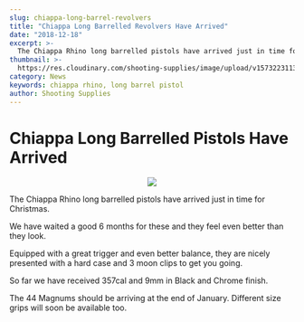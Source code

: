 ```yaml
---
slug: chiappa-long-barrel-revolvers
title: "Chiappa Long Barrelled Revolvers Have Arrived"
date: "2018-12-18"
excerpt: >-
  The Chiappa Rhino long barrelled pistols have arrived just in time for Christmas.
thumbnail: >-
  https://res.cloudinary.com/shooting-supplies/image/upload/v1573223113/Blog/Chiappa-Rhino-Pistol.jpg
category: News
keywords: chiappa rhino, long barrel pistol
author: Shooting Supplies
---
```


# **Chiappa Long Barrelled Pistols Have Arrived**

<p align="center">
<img src="https://res.cloudinary.com/shooting-supplies/image/upload/v1573223113/Blog/Chiappa-Rhino-Pistol.jpg" />
</p>

The Chiappa Rhino long barrelled pistols have arrived just in time for Christmas.

We have waited a good 6 months for these and they feel even better than they look.

Equipped with a great trigger and even better balance, they are nicely presented with a hard case and 3 moon clips to get you going.

So far we have received 357cal and 9mm in Black and Chrome finish.

The 44 Magnums should be arriving at the end of January. Different size grips will soon be available too.
